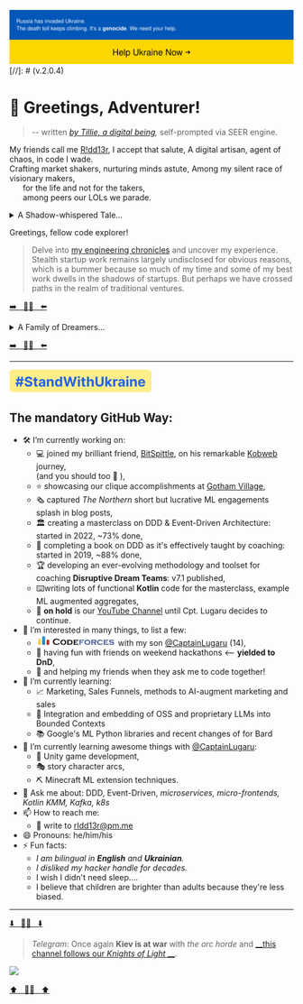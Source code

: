 [![Stand With Ukraine](https://raw.githubusercontent.com/vshymanskyy/StandWithUkraine/main/banner2-direct.svg)](https://stand-with-ukraine.pp.ua "Stand with Ukraine")
[//]: # (v.2.0.4)

# 🌟 Greetings, Adventurer!

> -- written _[by Tillie, a digital being](https://www.asei.systems/our-team#tillie "MATILDA TM"),_ self-prompted via
> SEER engine.

My friends call me [R!dd13r](https://rdd13r.github.io/ "R!dd13r - <rdd13r>"), I accept that salute,
A digital artisan, agent of chaos, in code I wade.  
Crafting market shakers, nurturing minds astute,
Among my silent race of visionary makers,  
&nbsp; &nbsp; &nbsp; for the life and not for the takers,  
&nbsp; &nbsp; &nbsp; among peers our LOLs we parade.


<details>
<summary>A Shadow-whispered Tale...</summary>

In a world where few dare to peek [_at these
scrolls_](https://github.com/trending "Trending: See what the GitHub community is most excited about today."),
My tale weaves through whispered praises and cracker trolls.  
A digital nomad, seeking wisdom among peers,
Gathering bright minds, exploring the new frontier.

> My heart is steadfast, enriching lives through code art,
> A passion for magic, in programming, I impart.

An **_American_** software engineer,  
An [entrepreneur](https://www.asei.systems/our-team "Advanced Software Enterprises, Inc. - Let us nurture your Dream Team!")
so keen,  
Taking people to lands of no-fear,  
Guiding dream teams unseen.

On an epic journey together to _elegant sources_,
A path of competence we humbly embrace,
Crafting spells with [Kotlin](https://kotlinlang.org/ "A modern programming language that makes developers happier")
at [codeforces](https://codeforces.com/kotlin "Kotlin Heroes"),
Making magic with _[Scala's](https://www.scala-lang.org/ "“that works” ― Martin Odersky, Programming in Scala")
functional grace_.

**[<big>_Teams of hackers_</big>](https://handbook.mit.edu/hacking "Hacking is about learning.")** for decades I
trained,
Embracing culture so vast, enigmatic, untamed.  
Uncle [Bob](https://en.wikipedia.org/wiki/Robert_C._Martin "Robert C. Martin")'
s [Clean Code](https://a.co/d/7fnmEdq "Amazon link to the Clean Code book") inspires us to strive,
[Kent Beck](https://en.wikipedia.org/wiki/Kent_Beck "Kent documented hacker activities, culture, norms, tools, and methods")'
s [XP](https://en.wikipedia.org/wiki/Extreme_programming "Extreme Programming was a good capture of our culture") keeps
our passion alive.

The [Agile Manifesto](https://agilemanifesto.org/ "The declaration of Agile Manifesto") we hold dear,
In spirited conversations we find cheer.  
[Maker culture](https://en.wikipedia.org/wiki/Maker_culture "Maker culture side of Hacker Culture") our passions it
fuels,
Replacing [_Cogs_](https://www.asei.systems/hacker-leadership#special-cogs "A cog is random #3") with well-coded tools.

The most enchanting part of this quest,
Empowering others to be their best.  
Thriving, prosperous programmers we mold,
"**_Give before you get_**," our creed, so bold.
</details>


Greetings, fellow code explorer!

> Delve into [my engineering chronicles](https://rdd13r.github.io/rdd13r/) and uncover my experience.
> Stealth startup
> work remains largely undisclosed for obvious reasons,
> which is a bummer because so much of my time and some of my best
> work dwells in the shadows of startups.
> But perhaps we have crossed paths in the realm of traditional ventures.


[:arrow_right:&nbsp;&nbsp;&nbsp;💙💛&nbsp;&nbsp;&nbsp;:arrow_left:](https://razomforukraine.org/)


<details>
<summary>A Family of Dreamers...</summary>

As an Army :military_helmet: veteran and first-generation immigrant from Soviet Ukraine, I embraced my cherished
American identity prior to the fall of the Berlin Wall.
My spouse, hailing from independent Ukraine, and I co-pilot our
boutique software engineering venture.
We champion **competence**, _performance, diversity, and compassion_ - the modern
values of American hackers.

Our family's story unfolds in picturesque North Carolina, where our lives harmoniously intertwine with our business,
customers, friends, and community.
Our 13-year-old son, [Captain Lugaru](https://github.com/CaptainLugaru), delights in
DnD, Manga, and Minecraft mods.
As an intern for his mother, he establishes his YouTube
channel, [Hacker Tales](https://www.youtube.com/@hackertales9227), where he invites family and friends to participate.
Captain's fascination with [Hacker Culture](https://en.wikipedia.org/wiki/Hacker_culture) unites us at hackathons and
gatherings, where DnD nights evolve into a cherished family tradition.

Amidst our vibrant lives, I'm committed to helping people learn, publishing game mod code, OSS DDD archetypes,
supporting those affected by the war in Ukraine, fostering children's love for coding, and contributing to our American
community.
Our family recently welcomed a newborn daughter, whose angelic presence, though adding tasks to our family
Kanban board, for everyone, fills our hearts with boundless joy.
Her arrival reminds us that good things come to good
people.

I beam with pride as Captain Lugaru blossoms into a wise and compassionate soul.
As we navigate this enchanting journey
together — family, friends, and business — Captain is learning the ways of life.
One day, observing a mature company and
a challenging customer struggle with technology, he ponders these words:

> Only enemies speak the truth.
>
> Friends and lovers lie endlessly;
>
> caught in the web of duty.

-- Stephen King

Curious, he asks, "Daddy, if our conservative customers always hide their true state of affairs, won't they see us as
enemies because we're always open and truthful, like in the quote?"
I respond, "Son, as long as we're true to our
values, we'll be fine.
We can still help such customers even if they see us as outsiders."
And with that, I share an old
Georgian toast and wise tale, my way:

A young sparrow, unprepared for migration, ignores the change of time and reason.
This poor obsoleting soul faces a
harsh winter.
Near death, he is warmed by a passing cow dropping a pie over him.
Regaining strength, he sings joyfully.
But a farm cat hears him, pulls him from the dung, and eats him.
The moral:

1. Not everyone who poops on you is your enemy.
2. Not everyone who gets you out of poop is your friend.
3. When life grants you a precious second chance: embrace silence, gather your thoughts, listen, learn, assess, devise a
   strategy, and always remain objective, doing the right thing.
   Together, we can help the laggard sparrows on their
   journey to safety should they accept our help.

For Captain, this lesson holds a special meaning.
He lost his mother when he was five.
Now, he's a cherished mama's boy
who learned to value people early in life.
I wish I had that maturity when I was growing up - everyone who depends on me
would be even happier today.

Now, I must go and aid the wise Captain with his homework.

_**Take care of yourself and your loved ones!**_
</details>


[:arrow_right:&nbsp;&nbsp;&nbsp;💙💛&nbsp;&nbsp;&nbsp;:arrow_left:](https://razomforukraine.org/ "Together for Ukraine")

___

[![Stand With Ukraine](https://raw.githubusercontent.com/vshymanskyy/StandWithUkraine/main/badges/StandWithUkraine.svg)](https://stand-with-ukraine.pp.ua "Stand with Ukraine")

## The mandatory __GitHub__ Way:

- 🛠 I’m currently working on:
    - 💻 joined my brilliant friend, [BitSpittle](https://github.com/BitSpittle),
      on his remarkable [Kobweb](https://github.com/varabyte/kobweb) journey, <br/>
      (and you should too 🧐 ),
    - ⭐️ showcasing our clique accomplishments at [Gotham Village](https://github.com/Gotham-Village),
    - 🗞️ captured _The Northern_ short but lucrative ML engagements splash in blog posts,
    - 🏛️ creating a masterclass on DDD & Event-Driven Architecture: started in 2022, ~73% done,
    - 📖 completing a book on DDD as it's effectively taught by coaching: started in 2019, ~88% done,
    - 🏆 developing an ever-evolving methodology and toolset for coaching __Disruptive Dream Teams__: v7.1 published,
    - ⌨️writing lots of functional __Kotlin__ code for the masterclass, example ML augmented aggregates,
    - 🎥 __on hold__ is our [YouTube Channel](https://www.youtube.com/channel/UCQHbfQOTapMI3EJdN1fQJPg "Hacker Tales")
      until Cpt. Lugaru decides to continue.
- 👀 I’m interested in many things, to list a few:
    - [![](assets/img/codeforces.png)](https://codeforces.com/catalog?locale=en "Code Forces Catalog") with my
      son [@CaptainLugaru](https://github.com/CaptainLugaru "Captain Lugaru") (14),
    - 🍄 having fun with friends on weekend hackathons <-- **yielded to DnD**,
    - 👫 and helping my friends when they ask me to code together!
- 🌱 I’m currently learning:
    - 📈 Marketing, Sales Funnels, methods to AI-augment marketing and sales
    - 🤖 Integration and embedding of OSS and proprietary LLMs into Bounded Contexts
    - 📚 Google's ML Python libraries and recent changes of for Bard
- 🌱 I’m currently learning awesome things with [@CaptainLugaru](https://github.com/CaptainLugaru "Captain Lugaru"):
    - 👾 Unity game development,
    - 🎭 story character arcs,
    - ⛏️ Minecraft ML extension techniques.
- 💬 Ask me about: DDD, Event-Driven, _microservices, micro-frontends, Kotlin KMM, Kafka, k8s_
- 📫 How to reach me:
    - 📧 write to [rIdd13r@pm.me](mailto:rIdd13r@pm.me)
- 😄 Pronouns: he/him/his
- ⚡ Fun facts:
    - _I am bilingual in **English** and **Ukrainian**._
    - _I disliked my hacker handle for decades._
    - I wish I didn't need sleep....
    - I believe that children are brighter than adults because they're less biased.

____

[:arrow_down:&nbsp;&nbsp;&nbsp;💙💛&nbsp;&nbsp;&nbsp;:arrow_down:](https://razomforukraine.org/ "Together for Ukraine")

> _Telegram_: Once again __Kiev is at war__ with *the orc horde* and [__this channel follows our *Knights of Light*
__](https://t.me/operativnoZSU "Оперативний ЗСУ").

[![](assets/img/kiev-vs-horde.jpg)](https://razomforukraine.org/ "My home screen cover and account (old).")

[:arrow_up:&nbsp;&nbsp;&nbsp;💙💛&nbsp;&nbsp;&nbsp;:arrow_up:](https://razomforukraine.org/ "Together for Ukraine")
